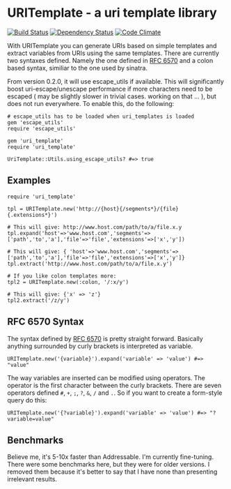 URITemplate - a uri template library
========================

[![Build Status](https://secure.travis-ci.org/hannesg/uri_template.png)](http://travis-ci.org/hannesg/uri_template)
[![Dependency Status](https://gemnasium.com/hannesg/uri_template.png)](https://gemnasium.com/hannesg/uri_template)
[![Code Climate](https://codeclimate.com/badge.png)](https://codeclimate.com/github/hannesg/uri_template)

With URITemplate you can generate URIs based on simple templates and extract variables from URIs using the same templates. There are currently two syntaxes defined. Namely the one defined in [RFC 6570]( http://tools.ietf.org/html/rfc6570 ) and a colon based syntax, similiar to the one used by sinatra.

From version 0.2.0, it will use escape_utils if available. This will significantly boost uri-escape/unescape performance if more characters need to be escaped ( may be slightly slower in trivial cases. working on that ... ), but does not run everywhere. To enable this, do the following:

    # escape_utils has to be loaded when uri_templates is loaded
    gem 'escape_utils'
    require 'escape_utils'
    
    gem 'uri_template'
    require 'uri_template'
    
    UriTemplate::Utils.using_escape_utils? #=> true


Examples
-------------------

    require 'uri_template'
    
    tpl = URITemplate.new('http://{host}{/segments*}/{file}{.extensions*}')
    
    # This will give: http://www.host.com/path/to/a/file.x.y
    tpl.expand('host'=>'www.host.com','segments'=>['path','to','a'],'file'=>'file','extensions'=>['x','y'])
    
    # This will give: { 'host'=>'www.host.com','segments'=>['path','to','a'],'file'=>'file','extensions'=>['x','y']}
    tpl.extract('http://www.host.com/path/to/a/file.x.y')
    
    # If you like colon templates more:
    tpl2 = URITemplate.new(:colon, '/:x/y')
    
    # This will give: {'x' => 'z'}
    tpl2.extract('/z/y')


RFC 6570 Syntax
--------------------

The syntax defined by [RFC 6570]( http://tools.ietf.org/html/rfc6570 ) is pretty straight forward. Basically anything surrounded by curly brackets is interpreted as variable.

    URITemplate.new('{variable}').expand('variable' => 'value') #=> "value"

The way variables are inserted can be modified using operators. The operator is the first character between the curly brackets. There are seven operators defined `#`, `+`, `;`, `?`, `&`, `/` and `.`. So if you want to create a form-style query do this:

    URITemplate.new('{?variable}').expand('variable' => 'value') #=> "?variable=value"

Benchmarks
-----------------------

Believe me, it's 5-10x faster than Addressable. I'm currently fine-tuning. There were some benchmarks here, but they were for older versions. I removed them because it's better to say that I have none than presenting irrelevant results.
